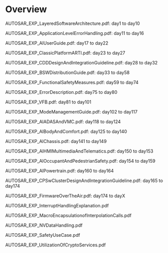 # Overview

AUTOSAR\_EXP\_LayeredSoftwareArchitecture.pdf: day1 to day10

AUTOSAR\_EXP\_ApplicationLevelErrorHandling.pdf: day11 to day16

AUTOSAR\_EXP\_AIUserGuide.pdf: day17 to day22

AUTOSAR\_EXP\_ClassicPlatformARTI.pdf: day23 to day27

AUTOSAR\_EXP\_CDDDesignAndIntegrationGuideline.pdf: day28 to day32

AUTOSAR\_EXP\_BSWDistributionGuide.pdf: day33 to day58

AUTOSAR\_EXP\_FunctionalSafetyMeasures.pdf: day59 to day74

AUTOSAR\_EXP\_ErrorDescription.pdf: day75 to day80

AUTOSAR\_EXP\_VFB.pdf: day81 to day101

AUTOSAR\_EXP\_ModeManagementGuide.pdf: day102 to day117

AUTOSAR\_EXP\_AIADASAndVMC.pdf: day118 to day124

AUTOSAR\_EXP\_AIBodyAndComfort.pdf: day125 to day140

AUTOSAR\_EXP\_AIChassis.pdf: day141 to day149

AUTOSAR\_EXP\_AIHMIMultimediaAndTelematics.pdf: day150 to day153

AUTOSAR\_EXP\_AIOccupantAndPedestrianSafety.pdf: day154 to day159

AUTOSAR\_EXP\_AIPowertrain.pdf: day160 to day164

AUTOSAR\_EXP\_CPSwClusterDesignAndIntegrationGuideline.pdf: day165 to day174

AUTOSAR\_EXP\_FirmwareOverTheAir.pdf: day174 to dayX

AUTOSAR\_EXP\_InterruptHandlingExplanation.pdf

AUTOSAR\_EXP\_MacroEncapsulationofInterpolationCalls.pdf

AUTOSAR\_EXP\_NVDataHandling.pdf

AUTOSAR\_EXP\_SafetyUseCase.pdf

AUTOSAR\_EXP\_UtilizationOfCryptoServices.pdf
